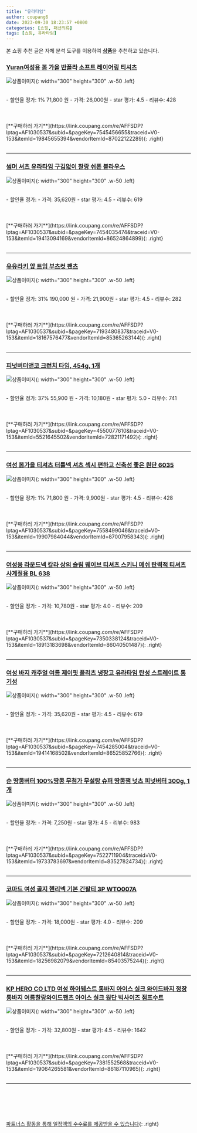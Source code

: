 ```yaml
---
title: "유라타임"
author: coupang6
date: 2023-09-30 18:23:57 +0800
categories: [쇼핑, 패션의류]
tags: [쇼핑, 유라타임]
---
```


본 쇼핑 추천 글은 자체 분석 도구를 이용하여 [**상품**](https://link.coupang.com/a/bao1ui)을 추천하고 있습니다.

### [Yuran여성용 봄 가을 반폴라 소프트 레이어링 티셔츠](https://link.coupang.com/re/AFFSDP?lptag=AF1030537&subid=&pageKey=7545456655&traceid=V0-153&itemId=19845655394&vendorItemId=87022122289)

![상품이미지](https://thumbnail10.coupangcdn.com/thumbnails/remote/230x230ex/image/vendor_inventory/4308/6c4c1c0a8ecef447873a0d9ad4a8f06c17d6d5fa959e89ce12230d68abf0.jpg){: width="300" height="300" .w-50 .left}


<br>
- 할인율 정가: 1%  71,800   원
- 가격: 26,000원
- star 평가: 4.5
- 리뷰수: 428
<br>
<br>
<br>
<br>
[**구매하러 가기**](https://link.coupang.com/re/AFFSDP?lptag=AF1030537&subid=&pageKey=7545456655&traceid=V0-153&itemId=19845655394&vendorItemId=87022122289){: .right}
<br>
<br>

---

### [썸머 셔츠 유라타임 구김없이 찰랑 쉬폰 블라우스](https://link.coupang.com/re/AFFSDP?lptag=AF1030537&subid=&pageKey=7454035474&traceid=V0-153&itemId=19413094169&vendorItemId=86524864899)

![상품이미지](https://thumbnail10.coupangcdn.com/thumbnails/remote/230x230ex/image/vendor_inventory/48a9/76d38871d29040578683f2f1b56ff19c79d0c712cabec66d140e5c35f8fd.jpg){: width="300" height="300" .w-50 .left}


<br>
- 할인율 정가: 
- 가격: 35,620원
- star 평가: 4.5
- 리뷰수: 619
<br>
<br>
<br>
<br>
[**구매하러 가기**](https://link.coupang.com/re/AFFSDP?lptag=AF1030537&subid=&pageKey=7454035474&traceid=V0-153&itemId=19413094169&vendorItemId=86524864899){: .right}
<br>
<br>

---

### [유유라키 앞 트임 부츠컷 팬츠](https://link.coupang.com/re/AFFSDP?lptag=AF1030537&subid=&pageKey=7193480837&traceid=V0-153&itemId=18167576477&vendorItemId=85365263144)

![상품이미지](https://thumbnail6.coupangcdn.com/thumbnails/remote/230x230ex/image/vendor_inventory/24d5/9c42ce99f12f4daebf2ec36be25e531de2682d3ce5ea4a7223e54ead0e2e.jpg){: width="300" height="300" .w-50 .left}


<br>
- 할인율 정가: 31%  190,000   원
- 가격: 21,900원
- star 평가: 4.5
- 리뷰수: 282
<br>
<br>
<br>
<br>
[**구매하러 가기**](https://link.coupang.com/re/AFFSDP?lptag=AF1030537&subid=&pageKey=7193480837&traceid=V0-153&itemId=18167576477&vendorItemId=85365263144){: .right}
<br>
<br>

---

### [피넛버터앤코 크런치 타임, 454g, 1개](https://link.coupang.com/re/AFFSDP?lptag=AF1030537&subid=&pageKey=4550077610&traceid=V0-153&itemId=5521645502&vendorItemId=72821171492)

![상품이미지](https://thumbnail9.coupangcdn.com/thumbnails/remote/230x230ex/image/retail/images/2534304244819296-c69917f6-1b27-40ec-9543-7cef7962f63e.jpg){: width="300" height="300" .w-50 .left}


<br>
- 할인율 정가: 37%  55,900   원
- 가격: 10,180원
- star 평가: 5.0
- 리뷰수: 741
<br>
<br>
<br>
<br>
[**구매하러 가기**](https://link.coupang.com/re/AFFSDP?lptag=AF1030537&subid=&pageKey=4550077610&traceid=V0-153&itemId=5521645502&vendorItemId=72821171492){: .right}
<br>
<br>

---

### [여성 봄가을 티셔츠 터틀넥 셔츠 섹시 편하고 신축성 좋은 원단 6035](https://link.coupang.com/re/AFFSDP?lptag=AF1030537&subid=&pageKey=7558499046&traceid=V0-153&itemId=19907984044&vendorItemId=87007958343)

![상품이미지](https://thumbnail6.coupangcdn.com/thumbnails/remote/230x230ex/image/vendor_inventory/ce97/3f05ee9343f24b9e5a6ffad9433734cbcb35c58a20912aa97bf4e16993f4.jpg){: width="300" height="300" .w-50 .left}


<br>
- 할인율 정가: 1%  71,800   원
- 가격: 9,900원
- star 평가: 4.5
- 리뷰수: 428
<br>
<br>
<br>
<br>
[**구매하러 가기**](https://link.coupang.com/re/AFFSDP?lptag=AF1030537&subid=&pageKey=7558499046&traceid=V0-153&itemId=19907984044&vendorItemId=87007958343){: .right}
<br>
<br>

---

### [여성용 라운드넥 칼라 상의 슬림 웨이브 티셔츠 스키니 메쉬 탄력적 티셔츠 사계절용 BL 638](https://link.coupang.com/re/AFFSDP?lptag=AF1030537&subid=&pageKey=7350338124&traceid=V0-153&itemId=18913183698&vendorItemId=86040501487)

![상품이미지](https://thumbnail7.coupangcdn.com/thumbnails/remote/230x230ex/image/vendor_inventory/b8b0/3e640937ef0ed8033deb4af9ad204c3e42b8a4d2095e8328b85013c68ed2.jpg){: width="300" height="300" .w-50 .left}


<br>
- 할인율 정가: 
- 가격: 10,780원
- star 평가: 4.0
- 리뷰수: 209
<br>
<br>
<br>
<br>
[**구매하러 가기**](https://link.coupang.com/re/AFFSDP?lptag=AF1030537&subid=&pageKey=7350338124&traceid=V0-153&itemId=18913183698&vendorItemId=86040501487){: .right}
<br>
<br>

---

### [여성 바지 캐주얼 여름 제이핏 플리츠 냉장고 유라타임 탄성 스트레이트 통기성](https://link.coupang.com/re/AFFSDP?lptag=AF1030537&subid=&pageKey=7454285004&traceid=V0-153&itemId=19414168502&vendorItemId=86525852766)

![상품이미지](https://thumbnail10.coupangcdn.com/thumbnails/remote/230x230ex/image/vendor_inventory/c64c/7a68a0eb317d6ce15b38b8e44a47cd6d2bf7fe527cd84575f48084ec1718.jpg){: width="300" height="300" .w-50 .left}


<br>
- 할인율 정가: 
- 가격: 35,620원
- star 평가: 4.5
- 리뷰수: 619
<br>
<br>
<br>
<br>
[**구매하러 가기**](https://link.coupang.com/re/AFFSDP?lptag=AF1030537&subid=&pageKey=7454285004&traceid=V0-153&itemId=19414168502&vendorItemId=86525852766){: .right}
<br>
<br>

---

### [순 땅콩버터 100%땅콩 무첨가 무설탕 슈퍼 땅콩잼 넛츠 피넛버터 300g, 1개](https://link.coupang.com/re/AFFSDP?lptag=AF1030537&subid=&pageKey=7522711904&traceid=V0-153&itemId=19733783697&vendorItemId=83527824734)

![상품이미지](https://thumbnail7.coupangcdn.com/thumbnails/remote/230x230ex/image/vendor_inventory/bef9/14c07ff40a858ccd862b1285e8043c1a57c9cfa79295509f396af2f10df5.png){: width="300" height="300" .w-50 .left}


<br>
- 할인율 정가: 
- 가격: 7,250원
- star 평가: 4.5
- 리뷰수: 983
<br>
<br>
<br>
<br>
[**구매하러 가기**](https://link.coupang.com/re/AFFSDP?lptag=AF1030537&subid=&pageKey=7522711904&traceid=V0-153&itemId=19733783697&vendorItemId=83527824734){: .right}
<br>
<br>

---

### [코마드 여성 골지 헨리넥 기본 긴팔티 3P WTO007A](https://link.coupang.com/re/AFFSDP?lptag=AF1030537&subid=&pageKey=7212640814&traceid=V0-153&itemId=18256982079&vendorItemId=85403575244)

![상품이미지](https://thumbnail6.coupangcdn.com/thumbnails/remote/230x230ex/image/vendor_inventory/b0cc/1589e9baad5ca801a3b08ba103245bb423951279a3e3c366194835916aba.jpg){: width="300" height="300" .w-50 .left}


<br>
- 할인율 정가: 
- 가격: 18,000원
- star 평가: 4.0
- 리뷰수: 209
<br>
<br>
<br>
<br>
[**구매하러 가기**](https://link.coupang.com/re/AFFSDP?lptag=AF1030537&subid=&pageKey=7212640814&traceid=V0-153&itemId=18256982079&vendorItemId=85403575244){: .right}
<br>
<br>

---

### [KP HERO CO LTD 여성 하이웨스트 통바지 아이스 실크 와이드바지 정장통바지 여름찰랑와이드팬츠 아이스 실크 원단 빅사이즈 점프수트](https://link.coupang.com/re/AFFSDP?lptag=AF1030537&subid=&pageKey=7381552568&traceid=V0-153&itemId=19064265581&vendorItemId=86187110965)

![상품이미지](https://thumbnail8.coupangcdn.com/thumbnails/remote/230x230ex/image/vendor_inventory/26c3/5bc39f8246fdd6c59f1c10418b767246b1fd44aa09c940393dd2abcbec20.png){: width="300" height="300" .w-50 .left}


<br>
- 할인율 정가: 
- 가격: 32,800원
- star 평가: 4.5
- 리뷰수: 1642
<br>
<br>
<br>
<br>
[**구매하러 가기**](https://link.coupang.com/re/AFFSDP?lptag=AF1030537&subid=&pageKey=7381552568&traceid=V0-153&itemId=19064265581&vendorItemId=86187110965){: .right}
<br>
<br>

---
<br><br><br><br><br> [파트너스 활동을 통해 일정액의 수수료를 제공받을 수 있습니다](https://link.coupang.com/a/bao1ui){: .right}